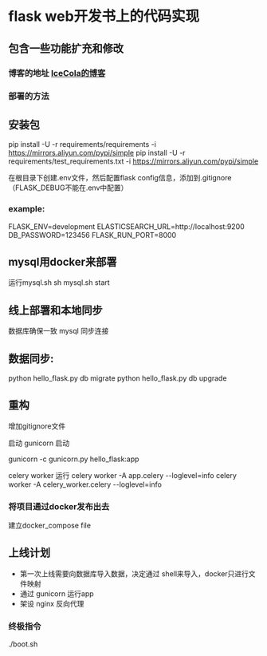 # flask web开发书上的代码实现

## 包含一些功能扩充和修改

### 博客的地址 [IceCola的博客](http://111.231.82.45)

### 部署的方法

## 安装包

 pip install -U -r requirements/requirements -i https://mirrors.aliyun.com/pypi/simple
 pip install -U -r requirements/test_requirements.txt -i https://mirrors.aliyun.com/pypi/simple

在根目录下创建.env文件，然后配置flask config信息，添加到.gitignore（FLASK_DEBUG不能在.env中配置）
### example:

FLASK_ENV=development
ELASTICSEARCH_URL=http://localhost:9200
DB_PASSWORD=123456
FLASK_RUN_PORT=8000

## mysql用docker来部署

运行mysql.sh  sh mysql.sh start

## 线上部署和本地同步   

数据库确保一致
mysql 同步连接

## 数据同步:

python hello_flask.py db migrate
python hello_flask.py db upgrade

## 重构

增加gitignore文件

启动  gunicorn 启动
 
gunicorn -c gunicorn.py hello_flask:app

celery worker 运行
celery worker -A app.celery --loglevel=info
celery worker -A celery_worker.celery --loglevel=info


### 将项目通过docker发布出去

建立docker_compose file

  
## 上线计划

- 第一次上线需要向数据库导入数据，决定通过 shell来导入，docker只进行文件映射
- 通过 gunicorn 运行app
- 架设 nginx 反向代理

### 终极指令

./boot.sh